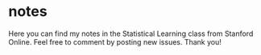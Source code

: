 # notes
Here you can find my notes in the Statistical Learning class from Stanford Online. Feel free to comment by posting new issues. Thank you!
